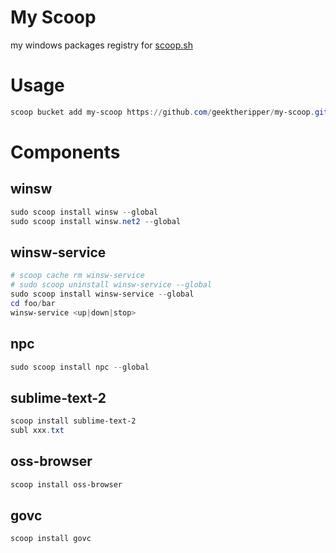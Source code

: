 # My Scoop

my windows packages registry for [scoop.sh](scoop.sh)

# Usage

```powershell
scoop bucket add my-scoop https://github.com/geektheripper/my-scoop.git
```

# Components


## winsw

```powershell
sudo scoop install winsw --global
sudo scoop install winsw.net2 --global
```

## winsw-service

```powershell
# scoop cache rm winsw-service
# sudo scoop uninstall winsw-service --global
sudo scoop install winsw-service --global
cd foo/bar
winsw-service <up|down|stop>
```

## npc

```powershell
sudo scoop install npc --global
```

## sublime-text-2

```powershell
scoop install sublime-text-2
subl xxx.txt
```

## oss-browser

```powershell
scoop install oss-browser
```

## govc

```powershell
scoop install govc
```
